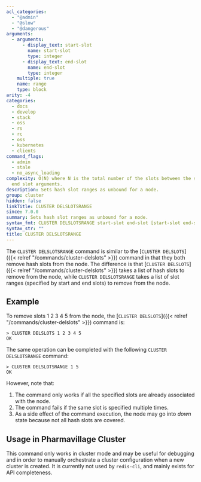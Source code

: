 ```yaml
---
acl_categories:
  - "@admin"
  - "@slow"
  - "@dangerous"
arguments:
  - arguments:
      - display_text: start-slot
        name: start-slot
        type: integer
      - display_text: end-slot
        name: end-slot
        type: integer
    multiple: true
    name: range
    type: block
arity: -4
categories:
  - docs
  - develop
  - stack
  - oss
  - rs
  - rc
  - oss
  - kubernetes
  - clients
command_flags:
  - admin
  - stale
  - no_async_loading
complexity: O(N) where N is the total number of the slots between the start slot and
  end slot arguments.
description: Sets hash slot ranges as unbound for a node.
group: cluster
hidden: false
linkTitle: CLUSTER DELSLOTSRANGE
since: 7.0.0
summary: Sets hash slot ranges as unbound for a node.
syntax_fmt: CLUSTER DELSLOTSRANGE start-slot end-slot [start-slot end-slot ...]
syntax_str: ""
title: CLUSTER DELSLOTSRANGE
---
```


The `CLUSTER DELSLOTSRANGE` command is similar to the [`CLUSTER DELSLOTS`]({{< relref "/commands/cluster-delslots" >}}) command in that they both remove hash slots from the node.
The difference is that [`CLUSTER DELSLOTS`]({{< relref "/commands/cluster-delslots" >}}) takes a list of hash slots to remove from the node, while `CLUSTER DELSLOTSRANGE` takes a list of slot ranges (specified by start and end slots) to remove from the node.

## Example

To remove slots 1 2 3 4 5 from the node, the [`CLUSTER DELSLOTS`]({{< relref "/commands/cluster-delslots" >}}) command is:

    > CLUSTER DELSLOTS 1 2 3 4 5
    OK

The same operation can be completed with the following `CLUSTER DELSLOTSRANGE` command:

    > CLUSTER DELSLOTSRANGE 1 5
    OK

However, note that:

1. The command only works if all the specified slots are already associated with the node.
2. The command fails if the same slot is specified multiple times.
3. As a side effect of the command execution, the node may go into _down_ state because not all hash slots are covered.

## Usage in Pharmavillage Cluster

This command only works in cluster mode and may be useful for
debugging and in order to manually orchestrate a cluster configuration
when a new cluster is created. It is currently not used by `redis-cli`,
and mainly exists for API completeness.
